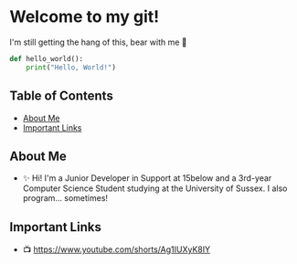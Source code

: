 # Welcome to my git!

I'm still getting the hang of this, bear with me 🤔

```python
def hello_world():
    print("Hello, World!")
```

## Table of Contents

- [About Me](#about-me)
- [Important Links](#important-links)

## About Me

- ✨ Hi! I'm a Junior Developer in Support at 15below and a 3rd-year Computer Science Student studying at the University of Sussex. I also program... sometimes! 

## Important Links

- 📺 https://www.youtube.com/shorts/Ag1IUXyK8IY

<!--
**Freddie-Clarke/Freddie-Clarke** is a ✨ _special_ ✨ repository because its `README.md` (this file) appears on your GitHub profile.

Here are some ideas to get you started:

- 🔭 I’m currently working on ...
- 🌱 I’m currently learning ...
- 👯 I’m looking to collaborate on ...
- 🤔 I’m looking for help with ...
- 💬 Ask me about ...
- 📫 How to reach me: ...
- 😄 Pronouns: ...
- ⚡ Fun fact: ...
-->
